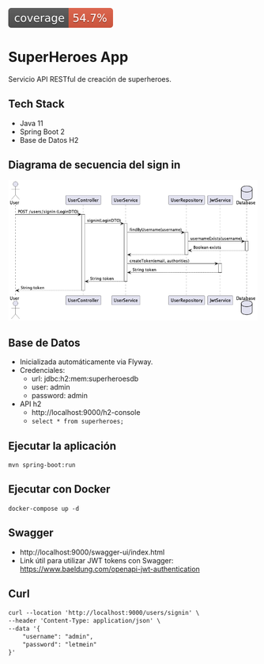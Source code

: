 ![Coverage](.github/badges/jacoco.svg)

# SuperHeroes App
Servicio API RESTful de creación de superheroes.

## Tech Stack
- Java 11
- Spring Boot 2 
- Base de Datos H2

## Diagrama de secuencia del sign in
![Sequence](src/main/resources/static/images/sequence.png)

## Base de Datos
- Inicializada automáticamente via Flyway.
- Credenciales:
  - url: jdbc:h2:mem:superheroesdb
  - user: admin
  - password: admin
- API h2
  - http://localhost:9000/h2-console
  - ```select * from superheroes;```

## Ejecutar la aplicación
```
mvn spring-boot:run
```

## Ejecutar con Docker
```
docker-compose up -d
```

## Swagger
- http://localhost:9000/swagger-ui/index.html
- Link útil para utilizar JWT tokens con Swagger: https://www.baeldung.com/openapi-jwt-authentication

## Curl
```
curl --location 'http://localhost:9000/users/signin' \
--header 'Content-Type: application/json' \
--data '{
    "username": "admin",
    "password": "letmein"
}'
```
